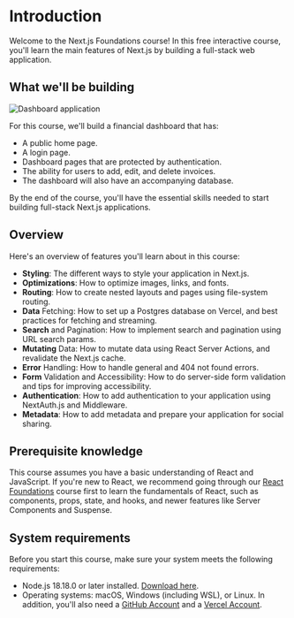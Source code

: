 # Introduction

Welcome to the Next.js Foundations course! In this free interactive course, you'll learn the main features of Next.js by building a full-stack web application.

## What we'll be building

![Dashboard application](https://nextjs.org/_next/image?url=https%3A%2F%2Fh8DxKfmAPhn8O0p3.public.blob.vercel-storage.com%2Flearn%2Flight%2Fdashboard.png&w=1920&q=75)

For this course, we'll build a financial dashboard that has:
* A public home page.
* A login page.
* Dashboard pages that are protected by authentication.
* The ability for users to add, edit, and delete invoices.
* The dashboard will also have an accompanying database.

By the end of the course, you'll have the essential skills needed to start building full-stack Next.js applications.

## Overview

Here's an overview of features you'll learn about in this course:
* **Styling**: The different ways to style your application in Next.js.
* **Optimizations**: How to optimize images, links, and fonts.
* **Routing**: How to create nested layouts and pages using file-system routing.
* **Data** Fetching: How to set up a Postgres database on Vercel, and best practices for fetching and streaming.
* **Search** and Pagination: How to implement search and pagination using URL search params.
* **Mutating** Data: How to mutate data using React Server Actions, and revalidate the Next.js cache.
* **Error** Handling: How to handle general and 404 not found errors.
* **Form** Validation and Accessibility: How to do server-side form validation and tips for improving accessibility.
* **Authentication**: How to add authentication to your application using NextAuth.js and Middleware.
* **Metadata**: How to add metadata and prepare your application for social sharing.

## Prerequisite knowledge

This course assumes you have a basic understanding of React and JavaScript. If you're new to React, we recommend going through our [React Foundations] course first to learn the fundamentals of React, such as components, props, state, and hooks, and newer features like Server Components and Suspense.

## System requirements

Before you start this course, make sure your system meets the following requirements:
* Node.js 18.18.0 or later installed. [Download here].
* Operating systems: macOS, Windows (including WSL), or Linux.
In addition, you'll also need a [GitHub Account] and a [Vercel Account].

[//]: # (Links)

[React Foundations]: <https://nextjs.org/learn/react-foundations> 

[Download here]: <https://nodejs.org/en>

[GitHub Account]: <https://github.com/join/>

[Vercel Account]: <https://vercel.com/signup>